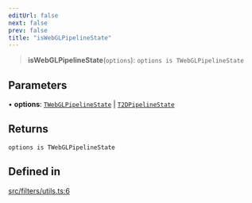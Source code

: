 ```yaml
---
editUrl: false
next: false
prev: false
title: "isWebGLPipelineState"
---
```


> **isWebGLPipelineState**(`options`): `options is TWebGLPipelineState`

## Parameters

• **options**: [`TWebGLPipelineState`](/api/type-aliases/twebglpipelinestate/) \| [`T2DPipelineState`](/api/type-aliases/t2dpipelinestate/)

## Returns

`options is TWebGLPipelineState`

## Defined in

[src/filters/utils.ts:6](https://github.com/fabricjs/fabric.js/blob/8748628df7e9de00ba77413bfc3ad9e9fe9d4f30/src/filters/utils.ts#L6)
